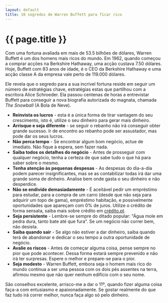 ```yaml
---
layout: default
title: 10 segredos de Warren Buffett para ficar rico
---
```


# {{ page.title }}

Com uma fortuna avaliada em mais de 53.5 bilhões de dólares, Warren Buffett é um dos homens mais ricos do mundo. Em 1962, quando começou a comprar acções na Berkshire Hathaway, uma acção custava 7.50 dólares. Hoje, Buffett com 83 anos de idade, é o CEO da Berkshire Hathaway e uma acção classe A da empresa vale perto de 119.000 dólares.

Ele revela que o segredo para a sua incrível fortuna reside em seguir um número de estratégias chave, estratégias estas que partilhou com a escritora Alice Schroeder. Ela passou centenas de horas a entrevistar Buffett para conseguir a nova biografia autorizada do magnata, chamada _The Snowball_ (A Bola de Neve).

* __Reinvista os lucros__ - esta é a única forma de tirar vantagem do seu crescimento, isto é, utilize o seu dinheiro para gerar mais dinheiro.
* __Arrisque e seja diferente__ - se seguir o rebanho não irá conseguir obter grande sucesso. Ir de encontro ao rebanho pode ser assustador, mas pode dar os seus lucros.
* __Não perca tempo__ - Se encontrar algum bom negócio, actue de imediato. Não fique à espera, sem fazer nada.
* __Saiba todos os detalhes do negócio__ - Antes de prosseguir com qualquer negócio, tenha a certeza de que sabe tudo o que há para saber sobre o mesmo.
* __Tenha atenção às pequenas despesas__ - As despesas do dia-a-dia podem parecer insignificantes, mas se as contabilizar todas irá dar uma grande soma de dinheiro. Analise bem onde gasta o seu dinheiro e não desperdice.
* __Não se endivide demasiadamente__ - É aceitável pedir um empréstimo para estudar, para a compra de um carro (desde que não seja para adquirir um topo de gama), empréstimo habitação, e possivelmente oportunidades que apareçam com 0% de juros. Utilize o crédito de forma sensata, saiba mais sobre crédito em [crédito.pt](http://www.credito.pt).
* __Seja persistente__ - Lembre-se sempre do ditado popular: "Água mole em pedra dura, tanto bate até que fura". Se um negócio não correr bem, não desista.
* __Saiba quando sair__ - Se algo não estiver a dar dinheiro, saiba quando terá de abandonar e dedicar o seu tempo a outra oportunidade de negócio.
* __Avalie os riscos__ - Antes de começar alguma coisa, pense sempre no pior que pode acontecer. Dessa forma estará sempre prevenido e não irá ter surpresas. Espere o melhor e prepare-se para o pior.
* __Seja modesto__ - Warren Buffett, embora seja o homem mais rico do mundo continua a ser uma pessoa com os dois pés assentes na terra, afirmou mesmo que não quer nenhum edifício com o seu nome.

São conselhos excelente, arrisco-me a dar o 11º, quando fizer alguma coisa faça-a com entusiasmo e apaixonadamente. Se gostar realmente do que faz tudo irá correr melhor, nunca faça algo só pelo dinheiro.